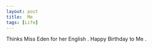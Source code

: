 ```yaml
---
layout: post
title:  Me
tags: [Life]
---
```

Thinks Miss Eden for her English .
Happy Birthday to Me .

